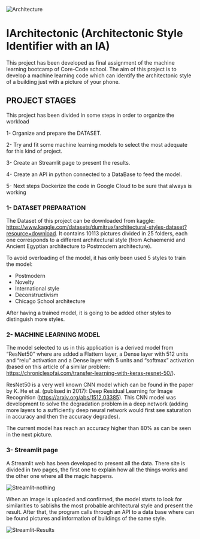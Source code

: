 ![Architecture](https://user-images.githubusercontent.com/101878865/185236283-eb2187f0-0154-41cf-9727-3be28737e9d3.gif)

# IArchitectonic (Architectonic Style Identifier with an IA) 

This project has been developed as final assignment of the machine learning bootcamp of Core-Code school.
The aim of this project is to develop a machine learning code which can identify the architectonic style of a building just with a picture of your phone.

## PROJECT STAGES
This project has been divided in some steps in order to organize the workload

1-	Organize and prepare the DATASET.

2-	Try and fit some machine learning models to select the most adequate for this kind of project.

3-	Create an Streamlit page to present the results.

4-	Create an API in python connected to a DataBase to feed the model.

5-	Next steps
Dockerize the code in Google Cloud to be sure that always is working

### 1- DATASET PREPARATION

The Dataset of this project can be downloaded from kaggle: https://www.kaggle.com/datasets/dumitrux/architectural-styles-dataset?resource=download. It contains 10113 pictures divided in 25 folders, each one corresponds to a different  architectural style (from Achaemenid and Ancient Egyptian architecture to Postmodern architecture). 

To avoid overloading of the model, it has only been used 5 styles to train the model: 
- Postmodern
- Novelty
- International style
- Deconstructivism 
- Chicago School architecture

After having a trained model, it is going to be added other styles to distinguish more styles.

### 2- MACHINE LEARNING MODEL

The model selected to us in this application is a derived model from “ResNet50” where are added a Flattern layer, a Dense layer with 512 units and “relu” activation and a Dense layer with 5 units and “softmax” activation (based on this article of a similar problem: https://chroniclesofai.com/transfer-learning-with-keras-resnet-50/). 

ResNet50 is a very well known CNN model which can be found in the paper by K. He et al. (publised in 2017): Deep Residual Learning for Image Recognition (https://arxiv.org/abs/1512.03385). This CNN model was development to solve the degradation problem in a deep network (adding more layers to a sufficiently deep neural network would first see saturation in accuracy and then the accuracy degrades).

The current model has reach an accuracy higher than 80% as can be seen in the next picture.

### 3- Streamlit page

A Streamlit web has been developed to present all the data. There site is divided in two pages, the first one to explain how all the things works and the other one where all the magic happens. 

![Streamlit-nothing](https://user-images.githubusercontent.com/101878865/185240943-52c804a0-b378-4420-9775-c99d0ad86954.jpg)


When an image is uploaded and confirmed, the model starts to look for similarities to sablishs the most probable architectural style and present the result. After that, the program calls through an API to a data base where can be found pictures and information of buildings of the same style.  

![Streamlit-Results](https://user-images.githubusercontent.com/101878865/185236400-c42ce73a-e7c0-45f4-b3a0-2219cb46a8c3.jpg)


